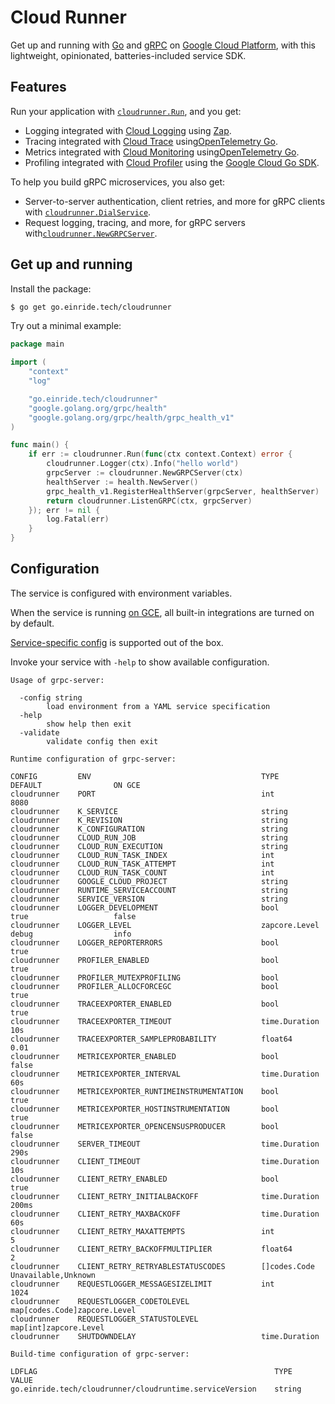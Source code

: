 # Cloud Runner

Get up and running with [Go](https://golang.org/) and [gRPC](https://grpc.io) on
[Google Cloud Platform](https://cloud.google.com/), with this lightweight,
opinionated, batteries-included service SDK.

## Features

Run your application with [`cloudrunner.Run`](./run.go), and you get:

- Logging integrated with [Cloud Logging](https://cloud.google.com/logging)
  using [Zap](https://go.uber.org/zap).
- Tracing integrated with [Cloud Trace](https://cloud.google.com/trace)
  using[OpenTelemetry Go](https://go.opentelemetry.io/otel).
- Metrics integrated with
  [Cloud Monitoring](https://cloud.google.com/monitoring)
  using[OpenTelemetry Go](https://go.opentelemetry.io/otel).
- Profiling integrated with [Cloud Profiler](https://cloud.google.com/profiler)
  using the [Google Cloud Go SDK](https://cloud.google.com/go).

To help you build gRPC microservices, you also get:

- Server-to-server authentication, client retries, and more for gRPC clients
  with [`cloudrunner.DialService`](./dialservice.go).
- Request logging, tracing, and more, for gRPC servers
  with[`cloudrunner.NewGRPCServer`](./grpcserver.go).

## Get up and running

Install the package:

```bash
$ go get go.einride.tech/cloudrunner
```

Try out a minimal example:

```go
package main

import (
	"context"
	"log"

	"go.einride.tech/cloudrunner"
	"google.golang.org/grpc/health"
	"google.golang.org/grpc/health/grpc_health_v1"
)

func main() {
	if err := cloudrunner.Run(func(ctx context.Context) error {
		cloudrunner.Logger(ctx).Info("hello world")
		grpcServer := cloudrunner.NewGRPCServer(ctx)
		healthServer := health.NewServer()
		grpc_health_v1.RegisterHealthServer(grpcServer, healthServer)
		return cloudrunner.ListenGRPC(ctx, grpcServer)
	}); err != nil {
		log.Fatal(err)
	}
}
```

## Configuration

The service is configured with environment variables.

When the service is running
[on GCE](https://pkg.go.dev/cloud.google.com/go/compute/metadata#OnGCE), all
built-in integrations are turned on by default.

[Service-specific config](./options.go) is supported out of the box.

Invoke your service with `-help` to show available configuration.

<!-- BEGIN usage -->

```
Usage of grpc-server:

  -config string
    	load environment from a YAML service specification
  -help
    	show help then exit
  -validate
    	validate config then exit

Runtime configuration of grpc-server:

CONFIG         ENV                                      TYPE                            DEFAULT                ON GCE
cloudrunner    PORT                                     int                             8080                   
cloudrunner    K_SERVICE                                string                                                 
cloudrunner    K_REVISION                               string                                                 
cloudrunner    K_CONFIGURATION                          string                                                 
cloudrunner    CLOUD_RUN_JOB                            string                                                 
cloudrunner    CLOUD_RUN_EXECUTION                      string                                                 
cloudrunner    CLOUD_RUN_TASK_INDEX                     int                                                    
cloudrunner    CLOUD_RUN_TASK_ATTEMPT                   int                                                    
cloudrunner    CLOUD_RUN_TASK_COUNT                     int                                                    
cloudrunner    GOOGLE_CLOUD_PROJECT                     string                                                 
cloudrunner    RUNTIME_SERVICEACCOUNT                   string                                                 
cloudrunner    SERVICE_VERSION                          string                                                 
cloudrunner    LOGGER_DEVELOPMENT                       bool                            true                   false
cloudrunner    LOGGER_LEVEL                             zapcore.Level                   debug                  info
cloudrunner    LOGGER_REPORTERRORS                      bool                                                   true
cloudrunner    PROFILER_ENABLED                         bool                                                   true
cloudrunner    PROFILER_MUTEXPROFILING                  bool                                                   
cloudrunner    PROFILER_ALLOCFORCEGC                    bool                            true                   
cloudrunner    TRACEEXPORTER_ENABLED                    bool                                                   true
cloudrunner    TRACEEXPORTER_TIMEOUT                    time.Duration                   10s                    
cloudrunner    TRACEEXPORTER_SAMPLEPROBABILITY          float64                         0.01                   
cloudrunner    METRICEXPORTER_ENABLED                   bool                                                   false
cloudrunner    METRICEXPORTER_INTERVAL                  time.Duration                   60s                    
cloudrunner    METRICEXPORTER_RUNTIMEINSTRUMENTATION    bool                                                   true
cloudrunner    METRICEXPORTER_HOSTINSTRUMENTATION       bool                                                   true
cloudrunner    METRICEXPORTER_OPENCENSUSPRODUCER        bool                            false                  
cloudrunner    SERVER_TIMEOUT                           time.Duration                   290s                   
cloudrunner    CLIENT_TIMEOUT                           time.Duration                   10s                    
cloudrunner    CLIENT_RETRY_ENABLED                     bool                            true                   
cloudrunner    CLIENT_RETRY_INITIALBACKOFF              time.Duration                   200ms                  
cloudrunner    CLIENT_RETRY_MAXBACKOFF                  time.Duration                   60s                    
cloudrunner    CLIENT_RETRY_MAXATTEMPTS                 int                             5                      
cloudrunner    CLIENT_RETRY_BACKOFFMULTIPLIER           float64                         2                      
cloudrunner    CLIENT_RETRY_RETRYABLESTATUSCODES        []codes.Code                    Unavailable,Unknown    
cloudrunner    REQUESTLOGGER_MESSAGESIZELIMIT           int                                                    1024
cloudrunner    REQUESTLOGGER_CODETOLEVEL                map[codes.Code]zapcore.Level                           
cloudrunner    REQUESTLOGGER_STATUSTOLEVEL              map[int]zapcore.Level                                  
cloudrunner    SHUTDOWNDELAY                            time.Duration                                          

Build-time configuration of grpc-server:

LDFLAG                                                     TYPE      VALUE
go.einride.tech/cloudrunner/cloudruntime.serviceVersion    string
```

<!-- END usage -->
